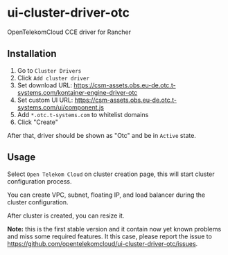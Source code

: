 # ui-cluster-driver-otc

OpenTelekomCloud CCE driver for Rancher

## Installation

1. Go to `Cluster Drivers`
2. Click `Add cluster driver`
3. Set download URL: https://csm-assets.obs.eu-de.otc.t-systems.com/kontainer-engine-driver-otc
4. Set custom UI URL: https://csm-assets.obs.eu-de.otc.t-systems.com/ui/component.js
5. Add `*.otc.t-systems.com` to whitelist domains
6. Click "Create"

After that, driver should be shown as "Otc" and be in `Active` state.

## Usage

Select `Open Telekom Cloud` on cluster creation page, this will start cluster configuration process.

You can create VPC, subnet, floating IP, and load balancer during the cluster configuration.

After cluster is created, you can resize it.

**Note:** this is the first stable version and it contain now yet known problems and miss some required features. It this case, please report the issue to https://github.com/opentelekomcloud/ui-cluster-driver-otc/issues.
